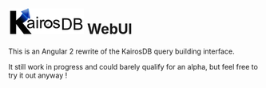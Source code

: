 # ![KairosDB](resources/images/kairosdb_light.png) WebUI

This is an Angular 2 rewrite of the KairosDB query building interface.

It still work in progress and could barely qualify for an alpha, but feel free to try it out anyway !
